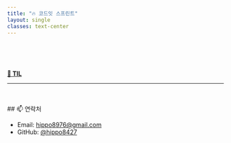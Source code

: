 ```yaml
---
title: "🔥 코드잇 스프린트"
layout: single
classes: text-center
---
```


<br>
<br>
<br>

 <a href="/TIL/2025/04/24/TIL.html"><strong>📅 TIL</strong></a>




                  
---
<br>
<br>
## 📫 연락처


- Email: hippo8976@gmail.com
- GitHub: [@hippo8427](https://github.com/hippo8427)
